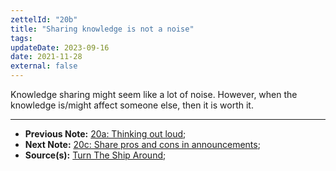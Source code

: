 ```yaml
---
zettelId: "20b"
title: "Sharing knowledge is not a noise"
tags:
updateDate: 2023-09-16
date: 2021-11-28
external: false
---
```


Knowledge sharing might seem like a lot of noise. However, when the knowledge is/might affect someone else, then it is worth it.

---

- **Previous Note:** [20a: Thinking out loud](/notes/20a/);
- **Next Note:** [20c: Share pros and cons in announcements](/notes/20c/);
- **Source(s):** [Turn The Ship Around](/turn-the-ship-around-summary-book-chapter-notes/);
